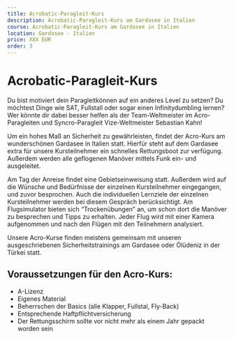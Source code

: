 ```yaml
---
title: Acrobatic-Paragleit-Kurs
description: Acrobatic-Paragleit-Kurs am Gardasee in Italien
course: Acrobatic-Paragleit-Kurs am Gardasee in Italien
location: Gardasee - Italien
price: XXX EUR
order: 3
---
```


# Acrobatic-Paragleit-Kurs

Du bist motiviert dein Paragleitkönnen auf ein anderes Level zu setzen? Du möchtest Dinge wie SAT, Fullstall oder sogar einen Infinitydumbling lernen? Wer könnte dir dabei besser helfen als der Team-Weltmeister im Acro-Paragleiten und Syncro-Paragleit Vize-Weltmeister Sebastian Kahn!

Um ein hohes Maß an Sicherheit zu gewährleisten, findet der Acro-Kurs am wunderschönen Gardasee in Italien statt. Hierfür steht auf dem Gardasee extra für unsere Kursteilnehmer ein schnelles Rettungsboot zur verfügung. Außerdem werden alle geflogenen Manöver mittels Funk ein- und ausgeleitet. 

Am Tag der Anreise findet eine Gebietseinweisung statt. Außerdem wird auf die Wünsche und Bedürfnisse der einzelnen Kursteilnehmer eingegangen, und zuvor besprochen. Auch die individuellen Lernziele der einzelnen Kursteilnehmer werden bei diesem Gespräch berücksichtigt. Am Flugsimulator bieten sich “Trockenübungen” an, um schon dort die Manöver zu besprechen und Tipps zu erhalten. Jeder Flug wird mit einer Kamera aufgenommen und nach den Flügen mit den Teilnehmern analysiert. 

Unsere Acro-Kurse finden meistens gemeinsam mit unseren ausgeschriebenen Sicherheitstrainings am Gardasee oder Ölüdeniz in der Türkei statt. 

## Voraussetzungen für den Acro-Kurs:
* A-Lizenz
* Eigenes Material
* Beherrschen der Basics (alle Klapper, Fullstal, Fly-Back)
* Entsprechende Haftpflichtversicherung
* Der Rettungsschirm sollte vor nicht mehr als einem Jahr gepackt worden sein 
